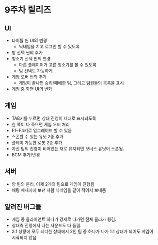 9주차 릴리즈
====

UI
----
* 타이틀 씬 UI의 변경
  * 닉네임을 치고 로그인 할 수 있도록
* 방 선택 씬의 추가
* 청소기 선택 씬의 변경
  * 다른 플레이어가 고른 청소기를 볼 수 있도록
  * 팀 선택도 가능하게
* 게임 오버 씬의 추가
  * 게임이 끝나면 승리/패배한 팀, 그리고 팀원들의 목록을 표시
* 게임 중 화면 UI의 변화  

게임
----
* TAB키를 누르면 상대 진영이 제대로 표시되도록
* 한 쪽이 다 죽으면 게임 오버 처리
* F1~F4키로 업그레이드 할 수 있음
* 스폰할 수 있는 유닛 2종 추가
* 플레이 가능한 로봇 2종 추가
* 자신 팀의 진영이 비어있는 채로 유지되면 보너스 유닛이 스폰됨.
* BGM 추가/변경

서버
----
* 양 팀의 분리, 이제 2개의 팀으로 게임이 진행됨
* 채팅 메세지에 보낸 사람 닉네임을 같이 적어서 보내줌

알려진 버그들
----
* 게임 중 클라이언트 하나가 강제로 나가면 전체 클라가 튕김.
* 상대측 진영에서 나는 사운드도 다 들림.
* 2:1 상황에 모두 레디한 상태에서 2인 팀 중 하나가 나가 1:1 상태가 되어도 게임이 시작되지 않음.
